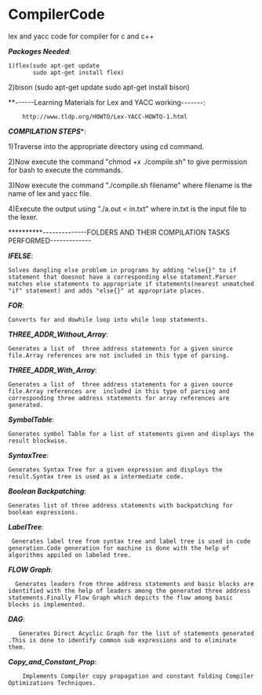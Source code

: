 # CompilerCode
lex and yacc code for compiler for c and c++

***Packages Needed***:
    
    1)flex(sudo apt-get update
           sudo apt-get install flex)
   
   
   2)bison  (sudo apt-get update
             sudo apt-get install bison)
              
              
**------Learning Materials for Lex and YACC working-------:

        http://www.tldp.org/HOWTO/Lex-YACC-HOWTO-1.html
                 

***COMPILATION STEPS****:

  1)Traverse into the appropriate directory using cd command.
  
  2)Now execute the command "chmod +x ./compile.sh" to give permission for bash to execute the commands.
  
  3)Now execute the command "./compile.sh filename" where filename is the name of lex and yacc file.
  
  4)Execute the output using "./a.out < in.txt" where in.txt is the input file to the lexer.

 
 **********--------------FOLDERS AND THEIR COMPILATION TASKS PERFORMED-------------
 
 
***IFELSE***:

    Solves dangling else problem in programs by adding "else{}" to if statement that doesnot have a corresponding else statement.Parser matches else statements to appropriate if statements(nearest unmatched "if" statement) and adds "else{}" at appropriate places.
    
***FOR***:

    Converts for and dowhile loop into while loop statements.
    
***THREE_ADDR_Without_Array***:

    Generates a list of  three address statements for a given source file.Array references are not included in this type of parsing.

***THREE_ADDR_With_Array***:

    Generates a list of  three address statements for a given source file.Array references are  included in this type of parsing and corresponding three address statements for array references are generated.
    
***SymbolTable***:

    Generates symbol Table for a list of statements given and displays the result blockwise.

***SyntaxTree***:

    Generates Syntax Tree for a given expression and displays the result.Syntax tree is used as a intermediate code.
 
***Boolean Backpatching***:

    Generates list of three address statements with backpatching for boolean expressions.
 
 ***LabelTree***:
 
     Generates label tree from syntax tree and label tree is used in code generation.Code generation for machine is done with the help of algorithms appiled on labeled tree.
 
 ***FLOW Graph***:
 
      Generates leaders from three address statements and basic blocks are identified with the help of leaders among the generated three address statements.Finally Flow Graph which depicts the flow among basic blocks is implemented.
      
 ***DAG***:
 
       Generates Direct Acyclic Graph for the list of statements generated .This is done to identify common sub expressions and to eliminate them.
 
 ***Copy_and_Constant_Prop***:
 
        Implements Compiler copy propagation and constant folding Compiler Optimizations Techniques.
         
      
   
  
